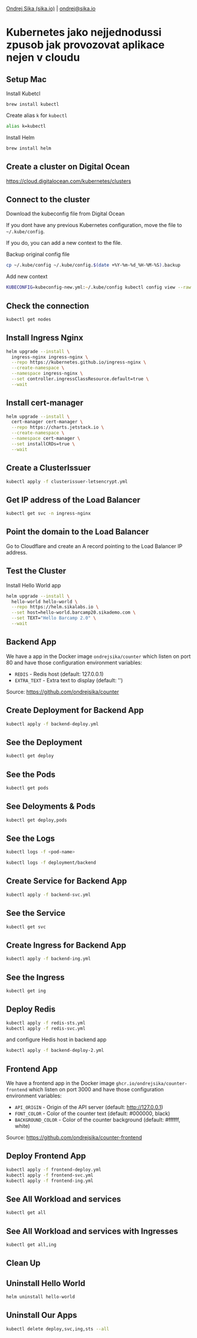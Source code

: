 [Ondrej Sika (sika.io)](https://sika.io) | <ondrej@sika.io>

# Kubernetes jako nejjednodussi zpusob jak provozovat aplikace nejen v cloudu

## Setup Mac

Install Kubetcl

```
brew install kubectl
```

Create alias `k` for `kubectl`

```zsh
alias k=kubectl
```

Install Helm

```zsh
brew install helm
```

## Create a cluster on Digital Ocean

https://cloud.digitalocean.com/kubernetes/clusters

## Connect to the cluster

Download the kubeconfig file from Digital Ocean

If you dont have any previous Kubernetes configuration, move the file to `~/.kube/config`.

If you do, you can add a new context to the file.

Backup original config file

```zsh
cp ~/.kube/config ~/.kube/config.$(date +%Y-%m-%d_%H-%M-%S).backup
```

Add new context

```zsh
KUBECONFIG=kubeconfig-new.yml:~/.kube/config kubectl config view --raw > ~/.kube/config.merge.yml && cp ~/.kube/config.merge.yml ~/.kube/config
```

## Check the connection

```zsh
kubectl get nodes
```

## Install Ingress Nginx

```zsh
helm upgrade --install \
  ingress-nginx ingress-nginx \
  --repo https://kubernetes.github.io/ingress-nginx \
  --create-namespace \
  --namespace ingress-nginx \
  --set controller.ingressClassResource.default=true \
  --wait
```

## Install cert-manager

```zsh
helm upgrade --install \
  cert-manager cert-manager \
  --repo https://charts.jetstack.io \
  --create-namespace \
  --namespace cert-manager \
  --set installCRDs=true \
  --wait
```

## Create a ClusterIssuer

```zsh
kubectl apply -f clusterissuer-letsencrypt.yml
```

## Get IP address of the Load Balancer

```zsh
kubectl get svc -n ingress-nginx
```

## Point the domain to the Load Balancer

Go to Cloudflare and create an A record pointing to the Load Balancer IP address.

## Test the Cluster

Install Hello World app

```zsh
helm upgrade --install \
  hello-world hello-world \
  --repo https://helm.sikalabs.io \
  --set host=hello-world.barcamp20.sikademo.com \
  --set TEXT="Hello Barcamp 2.0" \
  --wait
```

## Backend App

We have a app in the Docker image `ondrejsika/counter` which listen on port 80 and have those configuration environment variables:

- `REDIS` - Redis host (default: 127.0.0.1)
- `EXTRA_TEXT` - Extra text to display (default: '')

Source: https://github.com/ondrejsika/counter

## Create Deployment for Backend App

```zsh
kubectl apply -f backend-deploy.yml
```

## See the Deployment

```zsh
kubectl get deploy
```

## See the Pods

```zsh
kubectl get pods
```

## See Deloyments & Pods

```zsh
kubectl get deploy,pods
```

## See the Logs

```zsh
kubectl logs -f <pod-name>
```

```zsh
kubectl logs -f deployment/backend
```

## Create Service for Backend App

```zsh
kubectl apply -f backend-svc.yml
```

## See the Service

```zsh
kubectl get svc
```

## Create Ingress for Backend App

```zsh
kubectl apply -f backend-ing.yml
```

## See the Ingress

```zsh
kubectl get ing
```

## Deploy Redis

```zsh
kubectl apply -f redis-sts.yml
kubectl apply -f redis-svc.yml
```

and configure Hedis host in backend app

```zsh
kubectl apply -f backend-deploy-2.yml
```

## Frontend App

We have a frontend app in the Docker image `ghcr.io/ondrejsika/counter-frontend` which listen on port 3000 and have those configuration environment variables:

- `API_ORIGIN` - Origin of the API server (default: http://127.0.0.1)
- `FONT_COLOR` - Color of the counter text (default: #000000, black)
- `BACKGROUND_COLOR` - Color of the counter background (default: #ffffff, white)

Source: https://github.com/ondrejsika/counter-frontend

## Deploy Frontend App

```zsh
kubectl apply -f frontend-deploy.yml
kubectl apply -f frontend-svc.yml
kubectl apply -f frontend-ing.yml
```

## See All Workload and services

```zsh
kubectl get all
```

## See All Workload and services with Ingresses

```zsh
kubectl get all,ing
```

## Clean Up

## Uninstall Hello World

```zsh
helm uninstall hello-world
```

## Uninstall Our Apps

```zsh
kubectl delete deploy,svc,ing,sts --all
```

